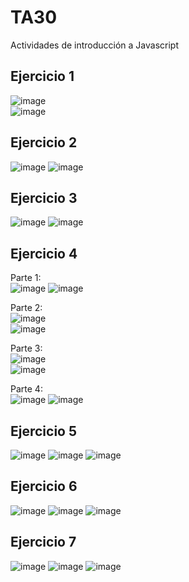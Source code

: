 # TA30
Actividades de introducción a Javascript

## Ejercicio 1 ##
![image](https://user-images.githubusercontent.com/68342939/170450777-c275bedf-ffe5-4088-bd8e-7bb6637869d5.png)
<br>
![image](https://user-images.githubusercontent.com/68342939/170458485-d519df6f-d700-4c73-86c4-d4274ff6aa46.png)



## Ejercicio 2 ##
![image](https://user-images.githubusercontent.com/68342939/170453960-e71b04f9-c2f5-4c94-8460-51d75df00e42.png)
![image](https://user-images.githubusercontent.com/68342939/170458371-55bf887b-ca6a-46b2-80f4-97f3875b00f6.png)


## Ejercicio 3 ##
![image](https://user-images.githubusercontent.com/68342939/170453818-4c70a3b8-efbb-4fa9-8569-f0d294cb4daa.png)
![image](https://user-images.githubusercontent.com/68342939/170458300-25974856-99da-4006-b404-81b298020d23.png)


## Ejercicio 4 ##
Parte 1:
<br>
![image](https://user-images.githubusercontent.com/68342939/170457944-bcdbc999-88d9-4252-84ea-e2a8bc69c531.png)
![image](https://user-images.githubusercontent.com/68342939/170458146-15d4bbc7-6962-4d56-aa42-a2da1d185a70.png)

Parte 2:
<br>
![image](https://user-images.githubusercontent.com/68342939/170461431-3fcf4ccc-bb41-489c-bbb1-d5a89ee5f807.png)
<br>
![image](https://user-images.githubusercontent.com/68342939/170461492-15d61c8f-d740-4d45-9a7c-789ad373af0d.png)

Parte 3:
<br>
![image](https://user-images.githubusercontent.com/68342939/170463338-892f8846-a88d-49e3-bfab-df8edf167375.png)
<br>
![image](https://user-images.githubusercontent.com/68342939/170463578-a2b01fa6-a533-4269-b58f-0ffe7e4ac3c8.png)

Parte 4:
<br>
![image](https://user-images.githubusercontent.com/68342939/170527517-374bb6bf-f93b-4422-b1e4-22e137750ac7.png)
![image](https://user-images.githubusercontent.com/68342939/170528200-42237743-2e53-459a-9492-57b442b1d705.png)

## Ejercicio 5 ##
![image](https://user-images.githubusercontent.com/68342939/170535513-f3a68996-75dc-4791-a4a5-0963cfdac389.png)
![image](https://user-images.githubusercontent.com/68342939/170535612-d2134829-6196-4c7d-9c05-b68866b12820.png)
![image](https://user-images.githubusercontent.com/68342939/170535841-859429f7-7471-460d-acff-9cdc0ad1352e.png)

## Ejercicio 6 ##
![image](https://user-images.githubusercontent.com/68342939/170547382-f690f204-bd52-4856-97bd-b9c371d5ba9b.png)
![image](https://user-images.githubusercontent.com/68342939/170547274-66607463-4cba-4c32-9b5e-c436ebb95996.png)
![image](https://user-images.githubusercontent.com/68342939/170547528-27bfa71d-806e-4f82-9f8b-b6f231c591e0.png)

## Ejercicio 7
![image](https://user-images.githubusercontent.com/68342939/171223621-66ecdb46-e240-419a-b0aa-355cedb43151.png)
![image](https://user-images.githubusercontent.com/68342939/171223835-c04eed13-0de6-4c7c-8a47-9ab1a8904be4.png)
![image](https://user-images.githubusercontent.com/68342939/171223982-852a0c22-af78-471a-9822-d525b003d379.png)

